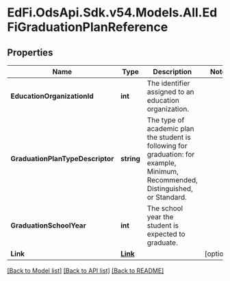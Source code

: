 # EdFi.OdsApi.Sdk.v54.Models.All.EdFiGraduationPlanReference

## Properties

Name | Type | Description | Notes
------------ | ------------- | ------------- | -------------
**EducationOrganizationId** | **int** | The identifier assigned to an education organization. | 
**GraduationPlanTypeDescriptor** | **string** | The type of academic plan the student is following for graduation: for example, Minimum, Recommended, Distinguished, or Standard. | 
**GraduationSchoolYear** | **int** | The school year the student is expected to graduate. | 
**Link** | [**Link**](Link.md) |  | [optional] 

[[Back to Model list]](../README.md#documentation-for-models) [[Back to API list]](../README.md#documentation-for-api-endpoints) [[Back to README]](../README.md)

